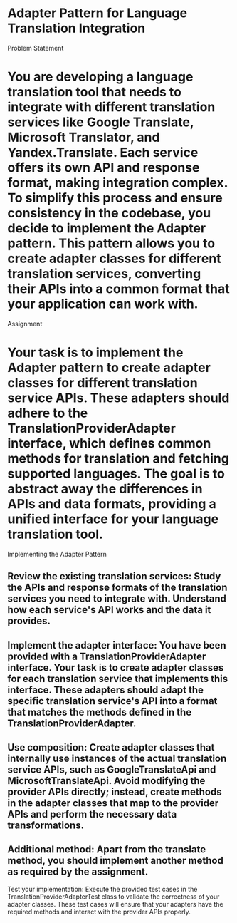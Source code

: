# Adapter Pattern for Language Translation Integration
Problem Statement
# You are developing a language translation tool that needs to integrate with different translation services like Google Translate, Microsoft Translator, and Yandex.Translate. Each service offers its own API and response format, making integration complex. To simplify this process and ensure consistency in the codebase, you decide to implement the Adapter pattern. This pattern allows you to create adapter classes for different translation services, converting their APIs into a common format that your application can work with.

Assignment
# Your task is to implement the Adapter pattern to create adapter classes for different translation service APIs. These adapters should adhere to the TranslationProviderAdapter interface, which defines common methods for translation and fetching supported languages. The goal is to abstract away the differences in APIs and data formats, providing a unified interface for your language translation tool.

Implementing the Adapter Pattern
## Review the existing translation services: Study the APIs and response formats of the translation services you need to integrate with. Understand how each service's API works and the data it provides.

## Implement the adapter interface: You have been provided with a TranslationProviderAdapter interface. Your task is to create adapter classes for each translation service that implements this interface. These adapters should adapt the specific translation service's API into a format that matches the methods defined in the TranslationProviderAdapter.

## Use composition: Create adapter classes that internally use instances of the actual translation service APIs, such as GoogleTranslateApi and MicrosoftTranslateApi. Avoid modifying the provider APIs directly; instead, create methods in the adapter classes that map to the provider APIs and perform the necessary data transformations.

## Additional method: Apart from the translate method, you should implement another method as required by the assignment.

Test your implementation: Execute the provided test cases in the TranslationProviderAdapterTest class to validate the correctness of your adapter classes. These test cases will ensure that your adapters have the required methods and interact with the provider APIs properly.